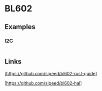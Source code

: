 # BL602

## Examples

### I2C

```rust

```


## Links

[https://github.com/sipeed/bl602-rust-guide]

[https://github.com/sipeed/bl602-hal]
